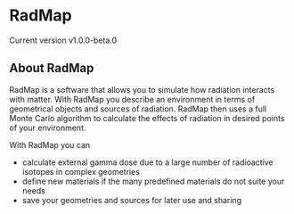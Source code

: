 # RadMap

Current version v1.0.0-beta.0

## About RadMap
RadMap is a software that allows you to simulate how radiation interacts with matter. With RadMap you describe an environment in terms of geometrical objects and sources of radiation. RadMap then uses a full Monte Carlo algorithm to calculate the effects of radiation in desired points of your environment.

With RadMap you can

   * calculate external gamma dose due to a large number of radioactive isotopes in complex geometries
   * define new materials if the many predefined materials do not suite your needs
   * save your geometries and sources for later use and sharing
